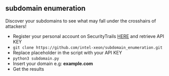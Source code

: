 ## subdomain enumeration
Discover your subdomains to see what may fall under the crosshairs of attackers!

<ul>

<li>Register your personal account on SecurityTrails <a href="https://securitytrails.com/">HERE</a> and retrieve API KEY</li>

<li><code>git clone https://github.com/intel-xeon/subdomain_enumeration.git</code></li>
<li>Replace placeholder in the script with your API KEY</li>
<li><code>python3 subdomain.py</code></li>
<li>Insert your domain e.g: <strong>example.com</strong> </li>
<li>Get the results</li>
</ul>
